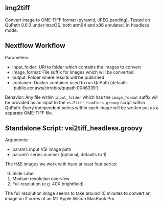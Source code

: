 ## img2tiff

Convert image to OME-TIFF format (pyramid, JPEG pending).
Tested on QuPath 0.6.0 under macOS, both arm64 and x86 emulated,
in headless mode.


## Nextflow Workflow

Parameters:
  - input_folder: URI to folder which contains the images to convert
  - image_format: File suffix for images which will be converted
  - output: Folder where results will be published
  - container: Docker container used to run QuPath (default: 'public.ecr.aws/cirrobio/qupath:0046339')

Behavior:
Any file within `input_folder` which has the `image_format` suffix will be provided
as an input to the `vsi2tiff_headless.groovy` script within QuPath.
Every independent series within each image will be written out as a separate
OME-TIFF file.


## Standalone Script: vsi2tiff_headless.groovy

Arguments:
  - param1: input VSI image path
  - param2: series number (optional, defaults to 1)

The H&amp;E images we work with have at least four series:

0. Slide Label
1. Medium resolution overview
2. Full resolution (e.g. 40X brightfield)

The full resolution image seems to take around 10 minutes to
convert an image on 2 cores of an M1 Apple Silicon MacBook Pro.